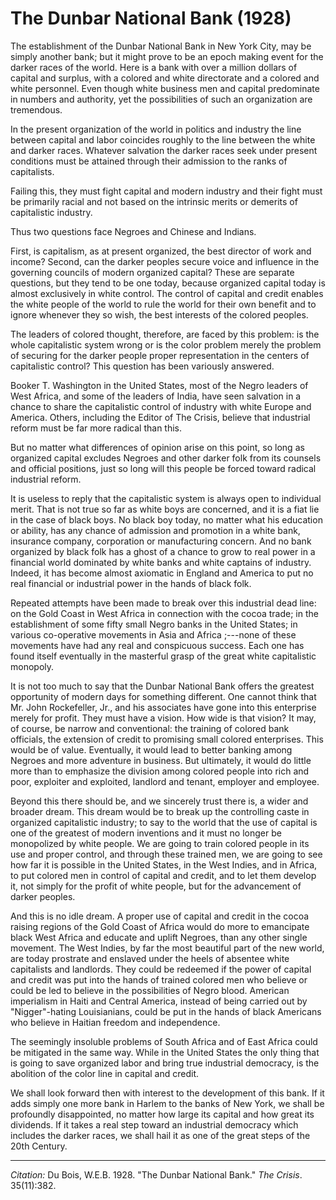 <!--
title:   The Dunbar National Bank
author:  Du Bois, W.E.B.
journal: The Crisis
year:    1928
volume:  35
issue:   11
pages:   382
-->
# The Dunbar National Bank (1928)

The establishment of the Dunbar National Bank in New York City, may be simply another bank; but it might prove to be an epoch making event for the darker races of the world. Here is a bank with over a million dollars of capital and surplus, with a colored and white directorate and a colored and white personnel. Even though white business men and capital predominate in numbers and authority, yet the possibilities of such an organization are tremendous.

In the present organization of the world in politics and industry the line between capital and labor coincides roughly to the line between the white and darker races. Whatever salvation the darker races seek under present conditions must be attained through their admission to the ranks of capitalists.

Failing this, they must fight capital and modern industry and their fight must be primarily racial and not based on the intrinsic merits or demerits of capitalistic industry.

Thus two questions face Negroes and Chinese and Indians.

First, is capitalism, as at present organized, the best director of work and income? Second, can the darker peoples secure voice and influence in the governing councils of modern organized capital? These are separate questions, but they tend to be one today, because organized capital today is almost exclusively in white control. The control of capital and credit enables the white people of the world to rule the world for their own benefit and to ignore whenever they so wish, the best interests of the colored peoples.

The leaders of colored thought, therefore, are faced by this problem: is the whole capitalistic system wrong or is the color problem merely the problem of securing for the darker people proper representation in the centers of capitalistic control? This question has been variously answered.

Booker T. Washington in the United States, most of the Negro leaders of West Africa, and some of the leaders of India, have seen salvation in a chance to share the capitalistic control of industry with white Europe and America. Others, including the Editor of <span class = "small-caps">The Crisis</span>, believe that industrial reform must be far more radical than this.

But no matter what differences of opinion arise on this point, so long as organized capital excludes Negroes and other darker folk from its counsels and official positions, just so long will this people be forced toward radical industrial reform.

It is useless to reply that the capitalistic system is always open to individual merit. That is not true so far as white boys are concerned, and it is a fiat lie in the case of black boys. No black boy today, no matter what his education or ability, has any chance of admission and promotion in a white bank, insurance company, corporation or manufacturing concern. And no bank organized by black folk has a ghost of a chance to grow to real power in a financial world dominated by white banks and white captains of industry. Indeed, it has become almost axiomatic in England and America to put no real financial or industrial power in the hands of black folk.

Repeated attempts have been made to break over this industrial dead line: on the Gold Coast in West Africa in connection with the cocoa trade; in the establishment of some fifty small Negro banks in the United States; in various co-operative movements in Asia and Africa ;---none of these movements have had any real and conspicuous success. Each one has found itself eventually in the masterful grasp of the great white capitalistic monopoly.

It is not too much to say that the Dunbar National Bank offers the greatest opportunity of modern days for something different. One cannot think that Mr. John Rockefeller, Jr., and his associates have gone into this enterprise merely for profit. They must have a vision. How wide is that vision? It may, of course, be narrow and conventional: the training of colored bank officials, the extension of credit to promising small colored enterprises. This would be of value. Eventually, it would lead to better banking among Negroes and more adventure in business. But ultimately, it would do little more than to emphasize the division among colored people into rich and poor, exploiter and exploited, landlord and tenant, employer and employee.

Beyond this there should be, and we sincerely trust there is, a wider and broader dream. This dream would be to break up the controlling caste in organized capitalistic industry; to say to the world that the use of capital is one of the greatest of modern inventions and it must no longer be monopolized by white people. We are going to train colored people in its use and proper control, and through these trained men, we are going to see how far it is possible in the United States, in the West Indies, and in Africa, to put colored men in control of capital and credit, and to let them develop it, not simply for the profit of white people, but for the advancement of darker peoples.

And this is no idle dream. A proper use of capital and credit in the cocoa raising regions of the Gold Coast of Africa would do more to emancipate black West Africa and educate and uplift Negroes, than any other single movement. The West Indies, by far the most beautiful part of the new world, are today prostrate and enslaved under the heels of absentee white capitalists and landlords. They could be redeemed if the power of capital and credit was put into the hands of trained colored men who believe or could be led to believe in the possibilities of Negro blood. American imperialism in Haiti and Central America, instead of being carried out by "Nigger"-hating Louisianians, could be put in the hands of black Americans who believe in Haitian freedom and independence.

The seemingly insoluble problems of South Africa and of East Africa could be mitigated in the same way. While in the United States the only thing that is going to save organized labor and bring true industrial democracy, is the abolition of the color line in capital and credit.

We shall look forward then with interest to the development of this bank. If it adds simply one more bank in Harlem to the banks of New York, we shall be profoundly disappointed, no matter how large its capital and how great its dividends. If it takes a real step toward an industrial democracy which includes the darker races, we shall hail it as one of the great steps of the 20th Century.

_________________
*Citation:* Du Bois, W.E.B. 1928. "The Dunbar National Bank." *The Crisis*. 35(11):382.